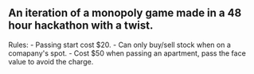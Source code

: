 ## An iteration of a monopoly game made in a 48 hour hackathon with a twist.

Rules:
     - Passing start cost $20.
     - Can only buy/sell stock when on a comapany's spot.
     - Cost $50 when passing an apartment, pass the face value to avoid the charge.
     
